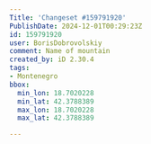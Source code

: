 ```yaml
---
Title: 'Changeset #159791920'
PublishDate: 2024-12-01T00:29:23Z
id: 159791920
user: BorisDobrovolskiy
comment: Name of mountain
created_by: iD 2.30.4
tags:
- Montenegro
bbox:
  min_lon: 18.7020228
  min_lat: 42.3788389
  max_lon: 18.7020228
  max_lat: 42.3788389

---
```

